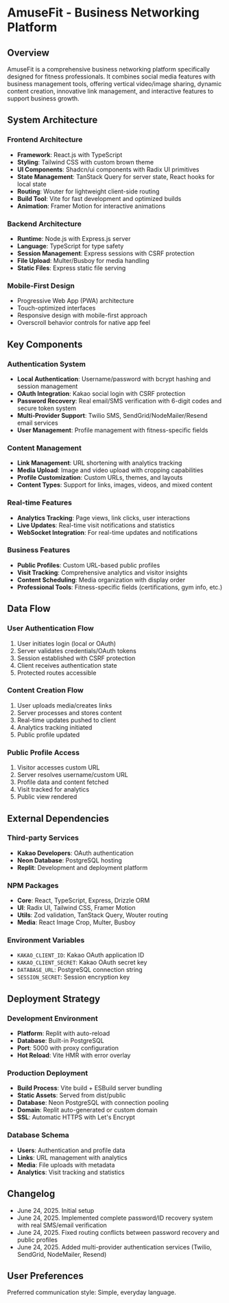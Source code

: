 # AmuseFit - Business Networking Platform

## Overview

AmuseFit is a comprehensive business networking platform specifically designed for fitness professionals. It combines social media features with business management tools, offering vertical video/image sharing, dynamic content creation, innovative link management, and interactive features to support business growth.

## System Architecture

### Frontend Architecture
- **Framework**: React.js with TypeScript
- **Styling**: Tailwind CSS with custom brown theme
- **UI Components**: Shadcn/ui components with Radix UI primitives
- **State Management**: TanStack Query for server state, React hooks for local state
- **Routing**: Wouter for lightweight client-side routing
- **Build Tool**: Vite for fast development and optimized builds
- **Animation**: Framer Motion for interactive animations

### Backend Architecture
- **Runtime**: Node.js with Express.js server
- **Language**: TypeScript for type safety
- **Session Management**: Express sessions with CSRF protection
- **File Upload**: Multer/Busboy for media handling
- **Static Files**: Express static file serving

### Mobile-First Design
- Progressive Web App (PWA) architecture
- Touch-optimized interfaces
- Responsive design with mobile-first approach
- Overscroll behavior controls for native app feel

## Key Components

### Authentication System
- **Local Authentication**: Username/password with bcrypt hashing and session management
- **OAuth Integration**: Kakao social login with CSRF protection
- **Password Recovery**: Real email/SMS verification with 6-digit codes and secure token system
- **Multi-Provider Support**: Twilio SMS, SendGrid/NodeMailer/Resend email services
- **User Management**: Profile management with fitness-specific fields

### Content Management
- **Link Management**: URL shortening with analytics tracking
- **Media Upload**: Image and video upload with cropping capabilities
- **Profile Customization**: Custom URLs, themes, and layouts
- **Content Types**: Support for links, images, videos, and mixed content

### Real-time Features
- **Analytics Tracking**: Page views, link clicks, user interactions
- **Live Updates**: Real-time visit notifications and statistics
- **WebSocket Integration**: For real-time updates and notifications

### Business Features
- **Public Profiles**: Custom URL-based public profiles
- **Visit Tracking**: Comprehensive analytics and visitor insights
- **Content Scheduling**: Media organization with display order
- **Professional Tools**: Fitness-specific fields (certifications, gym info, etc.)

## Data Flow

### User Authentication Flow
1. User initiates login (local or OAuth)
2. Server validates credentials/OAuth tokens
3. Session established with CSRF protection
4. Client receives authentication state
5. Protected routes accessible

### Content Creation Flow
1. User uploads media/creates links
2. Server processes and stores content
3. Real-time updates pushed to client
4. Analytics tracking initiated
5. Public profile updated

### Public Profile Access
1. Visitor accesses custom URL
2. Server resolves username/custom URL
3. Profile data and content fetched
4. Visit tracked for analytics
5. Public view rendered

## External Dependencies

### Third-party Services
- **Kakao Developers**: OAuth authentication
- **Neon Database**: PostgreSQL hosting
- **Replit**: Development and deployment platform

### NPM Packages
- **Core**: React, TypeScript, Express, Drizzle ORM
- **UI**: Radix UI, Tailwind CSS, Framer Motion
- **Utils**: Zod validation, TanStack Query, Wouter routing
- **Media**: React Image Crop, Multer, Busboy

### Environment Variables
- `KAKAO_CLIENT_ID`: Kakao OAuth application ID
- `KAKAO_CLIENT_SECRET`: Kakao OAuth secret key
- `DATABASE_URL`: PostgreSQL connection string
- `SESSION_SECRET`: Session encryption key

## Deployment Strategy

### Development Environment
- **Platform**: Replit with auto-reload
- **Database**: Built-in PostgreSQL
- **Port**: 5000 with proxy configuration
- **Hot Reload**: Vite HMR with error overlay

### Production Deployment
- **Build Process**: Vite build + ESBuild server bundling
- **Static Assets**: Served from dist/public
- **Database**: Neon PostgreSQL with connection pooling
- **Domain**: Replit auto-generated or custom domain
- **SSL**: Automatic HTTPS with Let's Encrypt

### Database Schema
- **Users**: Authentication and profile data
- **Links**: URL management with analytics
- **Media**: File uploads with metadata
- **Analytics**: Visit tracking and statistics

## Changelog

- June 24, 2025. Initial setup
- June 24, 2025. Implemented complete password/ID recovery system with real SMS/email verification
- June 24, 2025. Fixed routing conflicts between password recovery and public profiles
- June 24, 2025. Added multi-provider authentication services (Twilio, SendGrid, NodeMailer, Resend)

## User Preferences

Preferred communication style: Simple, everyday language.
